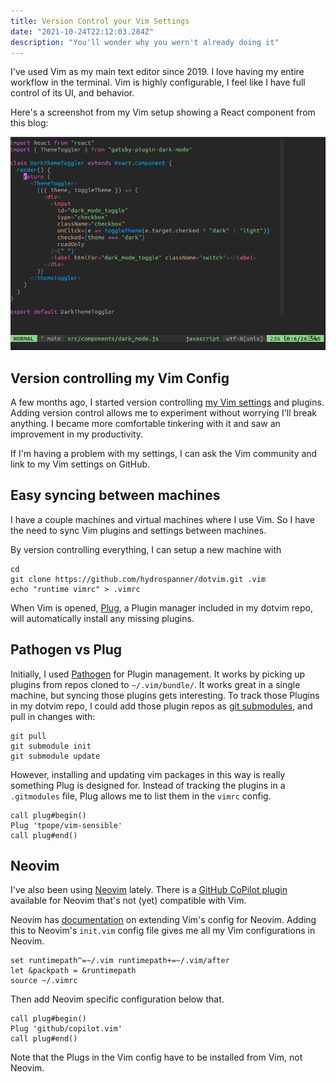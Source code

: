 ```yaml
---
title: Version Control your Vim Settings
date: "2021-10-24T22:12:03.284Z"
description: "You'll wonder why you wern't already doing it"
---
```


I've used Vim as my main text editor since 2019.
I love having my entire workflow in the terminal.
Vim is highly configurable, I feel like I have full control of its UI, and behavior.

Here's a screenshot from my Vim setup showing a React component from this blog:

<div className="Image__Medium">
  <img src="./images/vim-screenshot-dark-mode.png" alt="vim screenshot" />
</div>

## Version controlling my Vim Config

A few months ago, I started version controlling [my Vim settings](https://github.com/hydrospanner/dotvim) and plugins.
Adding version control allows me to experiment without worrying I'll break anything.
I became more comfortable tinkering with it and saw an improvement in my productivity.

If I'm having a problem with my settings, I can ask the Vim community and link to my Vim settings on GitHub.

## Easy syncing between machines

I have a couple machines and virtual machines where I use Vim.
So I have the need to sync Vim plugins and settings between machines.

By version controlling everything, I can setup a new machine with

```shell
cd
git clone https://github.com/hydrospanner/dotvim.git .vim
echo "runtime vimrc" > .vimrc
```

When Vim is opened, [Plug](https://github.com/junegunn/vim-plug), a Plugin manager
included in my dotvim repo,
will automatically install any missing plugins.

## Pathogen vs Plug

Initially, I used [Pathogen](https://github.com/tpope/vim-pathogen) for Plugin management.
It works by picking up plugins from repos cloned to `~/.vim/bundle/`.
It works great in a single machine, but syncing those plugins gets interesting.
To track those Plugins in my dotvim repo, I could add those plugin repos as
[git submodules](https://git-scm.com/book/en/v2/Git-Tools-Submodules), and pull in changes with:

```shell
git pull
git submodule init
git submodule update
```

However, installing and updating vim packages in this way is really something Plug is designed for.
Instead of tracking the plugins in a `.gitmodules` file, Plug allows me to list them in the `vimrc` config.

```vim
call plug#begin()
Plug 'tpope/vim-sensible'
call plug#end()
```

## Neovim

I've also been using [Neovim](https://neovim.io/) lately.
There is a [GitHub CoPilot plugin](https://github.com/github/copilot.vim) available for Neovim that's not (yet) compatible with Vim.

Neovim has [documentation](https://neovim.io/doc/user/nvim.html#nvim-from-vim)
on extending Vim's config for Neovim.
Adding this to Neovim's `init.vim` config file gives me all my Vim configurations in Neovim.

```vim
set runtimepath^=~/.vim runtimepath+=~/.vim/after
let &packpath = &runtimepath
source ~/.vimrc
```

Then add Neovim specific configuration below that.

```vim
call plug#begin()
Plug 'github/copilot.vim'
call plug#end()
```

Note that the Plugs in the Vim config have to be installed from Vim, not Neovim.
